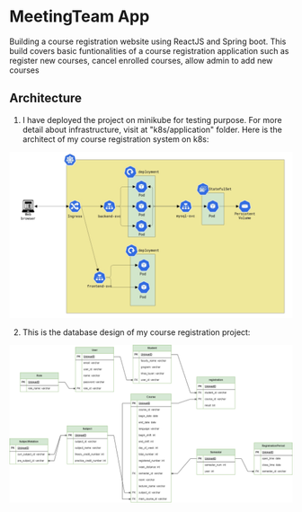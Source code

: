 # MeetingTeam App

Building a course registration website using ReactJS and Spring boot. This build covers basic funtionalities of a course registration application such as register new courses, cancel enrolled courses, allow admin to add new courses

## Architecture

1. I have deployed the project on minikube for testing purpose. For more detail about infrastructure, visit at "k8s/application" folder. Here is the architect of my course registration system on k8s:

![Architect Image](images/architect.png)

2. This is the database design of my course registration project:

![Database Image](images/database.png)
